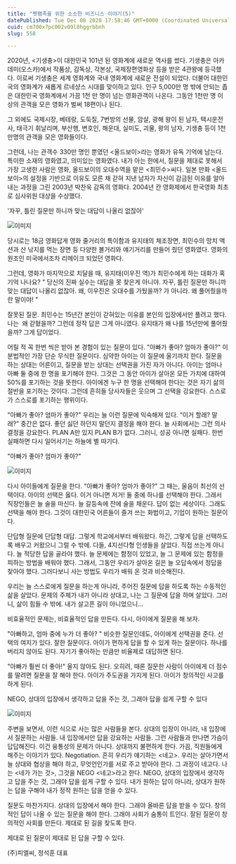 ```yaml
---
title: "펫팸족을 위한 소소한 비즈니스 이야기(5)"
datePublished: Tue Dec 08 2020 17:58:46 GMT+0000 (Coordinated Universal Time)
cuid: cm700x7pc002v09l8hggrbbnh
slug: 558

---
```



2020년, <기생충>이 대한민국 101년 된 영화계에 새로운 역사를 썼다. 기생충은 아카데미(오스카)에서 작품상, 감독상, 각본상, 국제장편영화상 등을 받은 4관왕에 등극했다. 이로써 기생충은 세계 영화계와 국내 영화계에 새로운 전설이 되었다. 더불어 대한민국의 영화계가 새롭게 르네샹스 시대를 맞이하고 있다. 인구 5,000만 명 밖에 안되는 좁은 대한민국 영화계에서 가끔 1천 만 명이 넘는 영화관객이 나온다. 그동안 1천만 명 이상의 관객을 모은 영화가 벌써 18편이나 된다.

그 외에도 국제시장, 베테랑, 도둑질, 7번방의 선물, 암살, 광해 왕이 된 남자, 택시운전사, 태극기 휘날리며, 부산행, 변호인, 해운대, 실미도, 괴물, 왕의 남자, 기생충 등이 1천 만명의 관객을 모은 영화들이다.

그런데, 나는 관객수 330만 명인 뿐였던 <올드보이>라는 영화가 유독 기억에 남는다. 특이한 소재의 영화였고, 의미있는 영화였다. 내가 아는 한에서, 질문을 제대로 못해서 가장 고생한 사람은 영화, 올드보이의 오대수역을 맡은 <최민수>씨다. 일본 만화 <올드보이>의 설정을 기반으로 이유도 모른 채 갇혀 지낸 남자가 자신이 감금된 이유를 알아내는 과정을 그린 2003년 박찬욱 감독의 영화다. 2004년 칸 영화제에서 한국영화 최초로 심사위원 대상을 수상했다.

'자꾸, 틀린 질문만 하니까 맞는 대답이 나올리 없잖아'

![이미지](https://cdn.hashnode.com/res/hashnode/image/upload/v1739250629834/f89f46a4-4405-4ccb-8707-ff780ff1beaf.jpeg)

당시로는 18금 영화답게 영화 줄거리의 특이함과 유지태의 체조장면, 최민수의 망치 액션과 산 낚지를 먹는 장면 등 다양한 볼거리와 얘기거리를 만들어 줬던 영화였다. 영화의 원조인 미국에서조차 리메이크 되었던 영화다.

그런데, 영화가 마지막으로 치달을 때, 유지태(이우진 역)가 최민수에게 하는 대화가 혹 기억 나나요? " 당신의 진짜 실수는 대답을 못 찾은게 아니야. 자꾸, 틀린 질문만 하니까 맞는 대답이 나올리 없잖아. 왜, 이우진은 오대수를 가뒀을까? 가 아니라. 왜 풀어줬을까란 말이야! "

잘못된 질문. 최민수는 15년간 본인이 갇혀있는 이유를 본인의 입장에서만 풀려고 했다. 나는  왜 갇혔을까? 그런데 정작 답은 그게 아니였다. 유지태가 왜 나를 15년만에 풀어줬을까? 그게 답이었다.

어릴 적 꼭 한번 씩은 받아 본 경험이 있는 질문이 있다. "아빠가 좋아? 엄마가 좋아?" 이분법적인 가장 단순 무식한 질문이다. 심약한 아이는 이 질문에 울기까지 한다. 질문을 하는 상대는 어른이고, 질문을 받는 상대는 선택권을 가진 자가 아니다. 아이는 엄마나 아빠 둘 중에 한 명을 포기해야 한다. 그것은 그 동안 아이가 살아온 모든 가치에 대하여 50%를 포기하는 것을 뜻한다. 아이에겐 누구 한 명을 선택해야 한다는 것은 자기 삶의 절반을 포기하는 것이다. 그런데 흔히들 당사자들은 웃으며 그 선택을 강요한다. 스스로가 스스로를 포기하는 행위이다.

"아빠가 좋아? 엄마가 좋아?" 우리는 늘 이런 질문에 익숙해져 있다. “이거 할래? 말래?” 중간은 없다. 좋던 싫던 하던지 말던지 결정을 해야 한다. 늘 사회에서는 그런 의사결정을 강요한다. PLAN A만 있지 PLAN B가 없다. 그러니, 성공 아니면 실패다. 한번 실패하면 다시 일어서기는 하늘에 별 따기다.

"아빠가 좋아? 엄마가 좋아?"

![이미지](https://cdn.hashnode.com/res/hashnode/image/upload/v1739250632383/ba3ec781-02c2-49b9-bbbb-5107ee68ba61.jpeg)

다시 아이들에게 질문을 한다. "아빠가 좋아? 엄마가 좋아?" 그 때는, 울음이 최선의 선택이다. 아이의 선택은 옳다. 이거 아니면 저거! 둘 중에 하나를 선택해야 한다. 그래서 직장인들은 늘 술을 마신다. 늘 갈등속에 잔에 술을 채운다. 답이 없는 세상이다. 그래도 선택을 해야 한다. 그것이 대한민국 어른들이 즐겨 쓰는 화법이고, 기업이 원하는 질문이다.

단답형 질문에 단답형 대답. 그렇게 학교에서부터 배워왔다. 하긴, 그렇게 답을 선택하도록 배우고 커왔으니 그럴 수 밖에. 다들, 4지선다형 인생들을 살았다. 직접 쓰는게 아니다. 늘 적당한 답을 골라야 했다. 늘 문제에는 함정이 있었고, 늘 그 문제에 있는 함정을 피하는 방법을 배워야 했다. 그래서, 그동안 우리가 살아온 길은 늘 오답속에서 정답을 찾아야 했다. 그러다보니 사는 방법도 우리가 배워 온 것과 비슷해진다.

우리는 늘 스스로에게 질문을 하는게 아니라, 주어진 질문에 답을 하도록 하는 수동적인 삶을 살았다. 문제의 주체가 내가 아니라 상대고, 나는 그 질문에 답을 하며 살았다. 그러니, 삶이 힘들 수 밖에. 내가 살고픈 길이 아니었으니...

비효율적인 문제는, 비효율적인 답을 만든다. 다시, 아이에게 질문을 해 보자.

"아빠하고, 엄마 중에 누가 더 좋아? " 비슷한 질문인데도, 아이에게 선택권을 준다. 선택의 여지가 있다. 잘한 질문이다. 아이가 편하게 답을 할 수 있게 하는 질문이다. 하나를 버리지 않아도 된다. 자기가 좋아하는 만큼만 비율제로 대답하면 된다.

"아빠가 훨씬 더 좋아!" 울지 않아도 된다. 오히려, 때론 질문한 사람이 아이에게 더 점수를 딸려면 질문을 잘 해야 한다. 아이가 주도권을 가지게 된다. 아이가 창의적인 사고를 하게 된다.

NEGO, 상대의 입장에서 생각하고 답을 주는 것, 그래야 답을 쉽게 구할 수 있다

![이미지](https://cdn.hashnode.com/res/hashnode/image/upload/v1739250634425/fd164f17-f323-4b0c-ae37-2527af6cb34f.jpeg)

주변을 보면서, 이런 식으로 사는 많은 사람들을 본다. 상대의 입장이 아니라, 내 입장에서 질문하는 사람들. 내 입장에서만 답을 강요하는 사람들. 그런 사람들과 만나면 가슴이 답답해진다. 이건 융통성의 문제가 아니다. 상대까지 불편하게 한다. 가끔, 직원들에게 해주는 이야기가 있다. Negotiation. 흔히 우리가 얘기하는 <네고>. 우리는 살아가면서 늘 상대와 협상을 해야 하고, 무엇언인가를 서로 주고 받아야 한다. 그 과정이 네고다. 나는 <네가 가는 것>, 그것을 NEGO <네고>라고 한다. NEGO, 상대의 입장에서 생각하고 답을 주는 것, 그래야 답을 쉽게 구할 수 있다. 내가 원하는 답이 아니라, 상대가 원하는 답을 구해야 내가 정작 원하는 답을 얻을 수 있다.

질문도 마찬가지다. 상대의 입장에서 해야 한다. 그래야 올바른 답을 받을 수 있다. 창의적인 답이 나올 수 있는 질문을 해야 한다. 그래야 사회가 숨통이 트인다. 잘된 질문이 창의적인 사회를 만든다. 제대로 된 길을 찾도록 한다.

제대로 된 질문이 제대로 된 답을 구할 수 있다.

(주)피엘씨, 정석훈 대표